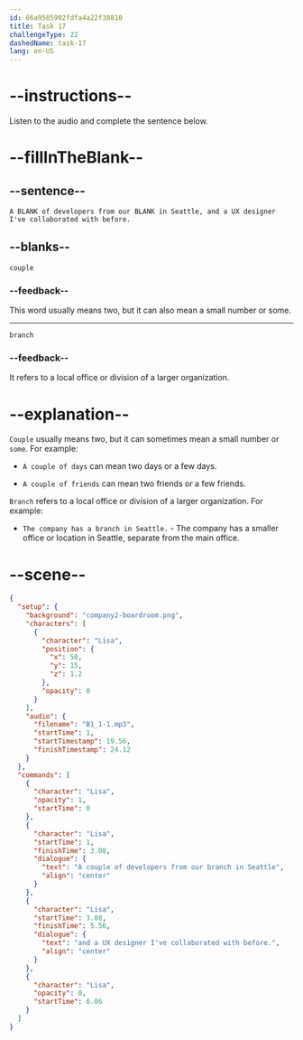 ```yaml
---
id: 66a9585902fdfa4a22f38810
title: Task 17
challengeType: 22
dashedName: task-17
lang: en-US
---
```


<!--
AUDIO REFERENCE:
Lisa: A couple of developers from our branch in Seattle, and a UX designer I've collaborated with before.
-->

# --instructions--

Listen to the audio and complete the sentence below.

# --fillInTheBlank--

## --sentence--

`A BLANK of developers from our BLANK in Seattle, and a UX designer I've collaborated with before.`

## --blanks--

`couple`

### --feedback--

This word usually means two, but it can also mean a small number or some.

---

`branch`

### --feedback--

It refers to a local office or division of a larger organization.

# --explanation--

`Couple` usually means two, but it can sometimes mean a small number or `some`. For example:

- `A couple of days` can mean two days or a few days.

- `A couple of friends` can mean two friends or a few friends.

`Branch` refers to a local office or division of a larger organization. For example:

- `The company has a branch in Seattle.` - The company has a smaller office or location in Seattle, separate from the main office.

# --scene--

```json
{
  "setup": {
    "background": "company2-boardroom.png",
    "characters": [
      {
        "character": "Lisa",
        "position": {
          "x": 50,
          "y": 15,
          "z": 1.2
        },
        "opacity": 0
      }
    ],
    "audio": {
      "filename": "B1_1-1.mp3",
      "startTime": 1,
      "startTimestamp": 19.56,
      "finishTimestamp": 24.12
    }
  },
  "commands": [
    {
      "character": "Lisa",
      "opacity": 1,
      "startTime": 0
    },
    {
      "character": "Lisa",
      "startTime": 1,
      "finishTime": 3.08,
      "dialogue": {
        "text": "A couple of developers from our branch in Seattle",
        "align": "center"
      }
    },
    {
      "character": "Lisa",
      "startTime": 3.08,
      "finishTime": 5.56,
      "dialogue": {
        "text": "and a UX designer I've collaborated with before.",
        "align": "center"
      }
    },
    {
      "character": "Lisa",
      "opacity": 0,
      "startTime": 6.06
    }
  ]
}
```
